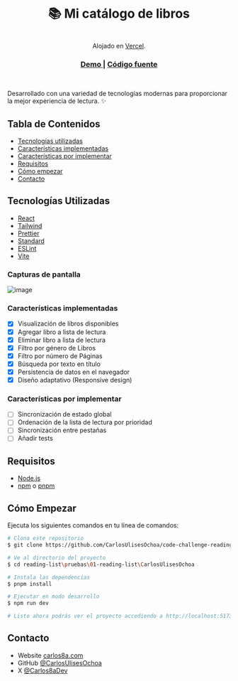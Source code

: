 <h1 align="center">📚 Mi catálogo de libros</h1>

<br/>

<div align="center">
   Alojado en <a href="https://vercel.com/" target="_blank">Vercel</a>.
</div>

<div align="center">
  <h3>
    <a href="https://reading-list-code-challenge.vercel.app/">
      Demo
    </a>
    <span> | </span>
    <a href="https://github.com/CarlosUlisesOchoa/code-challenge-reading-list">
      Código fuente
    </a>
  </h3>
</div>

<br />

Desarrollado con una variedad de tecnologías modernas para proporcionar la mejor experiencia de lectura. ✨

## Tabla de Contenidos

- [Tecnologías utilizadas](#tecnologías-utilizadas)
- [Características implementadas](#características-implementadas)
- [Características por implementar](#características-por-implementar)
- [Requisitos](#requisitos)
- [Cómo empezar](#cómo-empezar)
- [Contacto](#contacto)

## Tecnologías Utilizadas

- [React](https://reactjs.org/)
- [Tailwind](https://tailwindcss.com/)
- [Prettier](https://prettier.io/)
- [Standard](https://standardjs.com/)
- [ESLint](https://eslint.org/)
- [Vite](https://vitejs.dev/)

### Capturas de pantalla

![image](https://github.com/CarlosUlisesOchoa/code-challenge-reading-list/assets/26280134/45a450ba-c078-4e89-99f2-dbb308189920)

### Características implementadas

- [x] Visualización de libros disponibles
- [x] Agregar libro a lista de lectura
- [x] Eliminar libro a lista de lectura
- [x] Filtro por género de Libros
- [x] Filtro por número de Páginas
- [x] Búsqueda por texto en título
- [x] Persistencia de datos en el navegador
- [x] Diseño adaptativo (Responsive design)

### Características por implementar

- [ ] Sincronización de estado global
- [ ] Ordenación de la lista de lectura por prioridad
- [ ] Sincronización entre pestañas
- [ ] Añadir tests

## Requisitos

- [Node.js](https://nodejs.org/en/download/)
- [npm](https://www.npmjs.com/) o [pnpm](https://pnpm.io/)

## Cómo Empezar

Ejecuta los siguientes comandos en tu línea de comandos:

```bash
# Clona este repositorio
$ git clone https://github.com/CarlosUlisesOchoa/code-challenge-reading-list

# Ve al directorio del proyecto
$ cd reading-list\pruebas\01-reading-list\CarlosUlisesOchoa

# Instala las dependencias
$ pnpm install

# Ejecutar en modo desarrollo
$ npm run dev

# Listo ahora podrás ver el proyecto accediendo a http://localhost:5173/
```

## Contacto

- Website [carlos8a.com](https://carlos8a.com)
- GitHub [@CarlosUlisesOchoa](https://github.com/carlosulisesochoa)
- X [@Carlos8aDev](https://twitter.com/carlos8adev)
